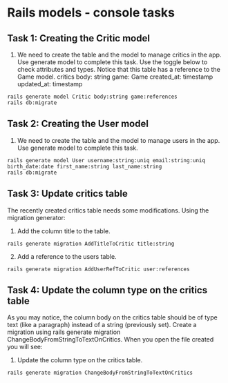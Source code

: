 # Rails models - console tasks

## Task 1: Creating the Critic model

1. We need to create the table and the model to manage critics in the app. Use generate model to complete this task. Use the toggle below to check attributes and types. Notice that this table has a reference to the Game model.
critics
  body: string
  game: Game
  created_at: timestamp
  updated_at: timestamp
```
rails generate model Critic body:string game:references
rails db:migrate
```

## Task 2: Creating the User model

1. We need to create the table and the model to manage users in the app. Use generate model to complete this task.

```
rails generate model User username:string:uniq email:string:uniq birth_date:date first_name:string last_name:string
rails db:migrate
```

## Task 3: Update critics table

The recently created critics table needs some modifications. Using the migration generator:

1. Add the column title to the table.
```
rails generate migration AddTitleToCritic title:string
```
2. Add a reference to the users table.
```
rails generate migration AddUserRefToCritic user:references
```

## Task 4: Update the column type on the critics table

As you may notice, the column body on the critics table should be of type text (like a paragraph)
instead of a string (previously set).
Create a migration using rails generate migration ChangeBodyFromStringToTextOnCritics.
When you open the file created you will see:

1. Update the column type on the critics table.
```
rails generate migration ChangeBodyFromStringToTextOnCritics
```
